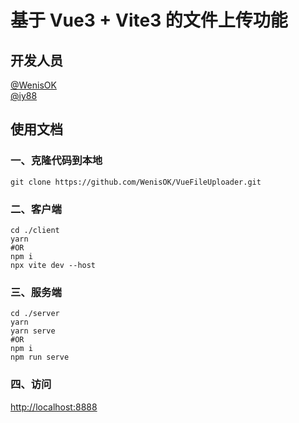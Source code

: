 # 基于 Vue3 + Vite3 的文件上传功能

## 开发人员

[@WenisOK](https://github.com/Wenisok)  
[@iy88](https://github.com/iy88)

## 使用文档

### 一、克隆代码到本地

```shell
git clone https://github.com/WenisOK/VueFileUploader.git
```

### 二、客户端

```shell
cd ./client
yarn
#OR
npm i
npx vite dev --host
```

### 三、服务端

```shell
cd ./server
yarn
yarn serve
#OR
npm i
npm run serve
```

### 四、访问

[http://localhost:8888](http://localhost:8888)
